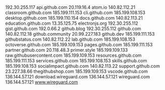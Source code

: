 192.30.255.117 api.github.com
20.119.16.4 atom.io
140.82.112.21 classroom.github.com
185.199.111.153 cli.github.com
185.199.108.153 desktop.github.com
185.199.110.154 docs.github.com
140.82.113.21 education.github.com
13.35.125.75 electronjs.org
192.30.255.112 gist.github.com
192.0.66.2 github.blog
192.30.255.112 github.com
140.82.112.18 github.community
20.99.227.183 github.dev
185.199.111.153 githubstatus.com
140.82.112.22 lab.github.com
185.199.108.153 octoverse.github.com
185.199.109.153 pages.github.com
185.199.111.153 partner.github.com
20.118.48.3 primer.style
185.199.109.133 raw.githubusercontent.com
185.199.109.153 resources.github.com
185.199.111.153 services.github.com
185.199.108.153 skills.github.com
185.199.108.153 socialimpact.github.com
140.82.113.22 support.github.com
23.227.38.66 thegithubshop.com
185.199.109.153 vscode.github.com
136.144.57.121 download.wireguard.com
136.144.57.121 wireguard.com
136.144.57.121 www.wireguard.com
